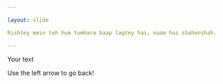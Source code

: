 ```yaml
---

layout: slide

Rishtey mein toh hum tumhara baap lagtey hai, naam hai shahenshah.

---
```


Your text

Use the left arrow to go back!
